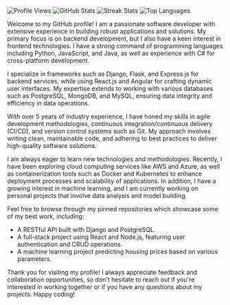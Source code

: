 ![Profile Views](https://komarev.com/ghpvc/?username=bhintz1979961)
![GitHub Stats](https://github-readme-stats.vercel.app/api?username=bhintz1979961&show_icons=true&theme=radical)
![Streak Stats](https://github-readme-streak-stats.herokuapp.com/?user=bhintz1979961&theme=radical)
![Top Languages](https://github-readme-stats.vercel.app/api/top-langs/?username=bhintz1979961&theme=radical&layout=compact)

Welcome to my GitHub profile! I am a passionate software developer with extensive experience in building robust applications and solutions. My primary focus is on backend development, but I also have a keen interest in frontend technologies. I have a strong command of programming languages including Python, JavaScript, and Java, as well as experience with C# for cross-platform development.

I specialize in frameworks such as Django, Flask, and Express.js for backend services, while using React.js and Angular for crafting dynamic user interfaces. My expertise extends to working with various databases such as PostgreSQL, MongoDB, and MySQL, ensuring data integrity and efficiency in data operations.

With over 5 years of industry experience, I have honed my skills in agile development methodologies, continuous integration/continuous delivery (CI/CD), and version control systems such as Git. My approach involves writing clean, maintainable code, and adhering to best practices to deliver high-quality software solutions.

I am always eager to learn new technologies and methodologies. Recently, I have been exploring cloud computing services like AWS and Azure, as well as containerization tools such as Docker and Kubernetes to enhance deployment processes and scalability of applications. In addition, I have a growing interest in machine learning, and I am currently working on personal projects that involve data analysis and model building.

Feel free to browse through my pinned repositories which showcase some of my best work, including:

- A RESTful API built with Django and PostgreSQL.
- A full-stack project using React and Node.js, featuring user authentication and CRUD operations.
- A machine learning project predicting housing prices based on various parameters.

Thank you for visiting my profile! I always appreciate feedback and collaboration opportunities, so don't hesitate to reach out if you're interested in working together or if you have any questions about my projects. Happy coding!
